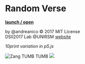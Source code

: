 # Random Verse
**[launch / open](http://dsii-2017-unirsm.github.io/andreanico/10Print/Variazione05)**

by @andreanico © 2017 MIT License  
DSII2017 Lab @UNIRSM [website](http://dsii-2017-unirsm.github.io)

*10print variation in p5.js*

![Zang TUMB TUMB](http://i.imgur.com/wVQR3MQ.png)
![](http://www.arengario.it/sync/2013/07/ma-1914-zang-tumb-4.jpg)
